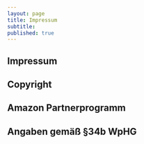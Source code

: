 ```yaml
---
layout: page
title: Impressum
subtitle: 
published: true
---
```


## Impressum

## Copyright

## Amazon Partnerprogramm

## Angaben gemäß §34b WpHG